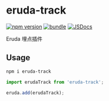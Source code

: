 # eruda-track

[![npm version][npm-version-src]][npm-version-href]
[![bundle][bundle-src]][bundle-href]
[![JSDocs][jsdocs-src]][jsdocs-href]

Eruda 埋点插件

## Usage

```sh
npm i eruda-track
```

```javascript
import erudaTrack from 'eruda-track';

eruda.add(erudaTrack);
```

<!-- Badges -->

[npm-version-src]: https://img.shields.io/npm/v/eruda-track?style=flat&colorA=18181B&colorB=F0DB4F
[npm-version-href]: https://npmjs.com/package/eruda-track
[bundle-src]: https://img.shields.io/bundlephobia/minzip/eruda-track?style=flat&colorA=18181B&colorB=F0DB4F
[bundle-href]: https://bundlephobia.com/result?p=eruda-track
[jsdocs-src]: https://img.shields.io/badge/jsDocs.io-reference-18181B?style=flat&colorA=18181B&colorB=F0DB4F
[jsdocs-href]: https://www.jsdocs.io/package/eruda-track
